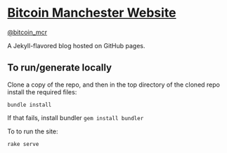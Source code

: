 # [Bitcoin Manchester Website][www]

[@bitcoin_mcr][twitter]

A Jekyll-flavored blog hosted on GitHub pages.

## To run/generate locally

Clone a copy of the repo, and then in the top directory of the cloned repo install the
required files:

```
bundle install
```

If that fails, install bundler `gem install bundler`


To to run the site:

```
rake serve
```

[www]: http://www.bitcoinmanchester.org.uk/
[twitter]: https://twitter.com/bitcoin_mcr